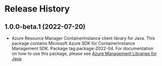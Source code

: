# Release History

## 1.0.0-beta.1 (2022-07-20)

- Azure Resource Manager ContainerInstance client library for Java. This package contains Microsoft Azure SDK for ContainerInstance Management SDK.  Package tag package-2022-04. For documentation on how to use this package, please see [Azure Management Libraries for Java](https://aka.ms/azsdk/java/mgmt).
